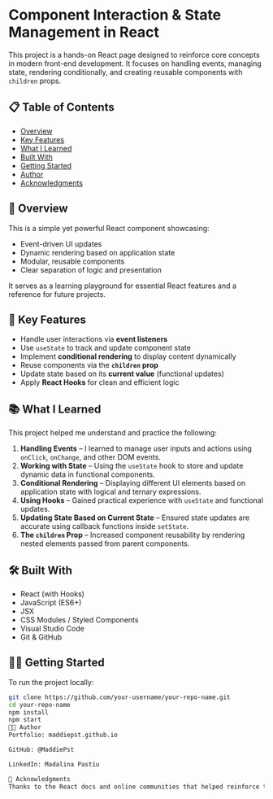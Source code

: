 # Component Interaction & State Management in React

This project is a hands-on React page designed to reinforce core concepts in modern front-end development. It focuses on handling events, managing state, rendering conditionally, and creating reusable components with `children` props.

## 📋 Table of Contents

- [Overview](#overview)
- [Key Features](#key-features)
- [What I Learned](#what-i-learned)
- [Built With](#built-with)
- [Getting Started](#getting-started)
- [Author](#author)
- [Acknowledgments](#acknowledgments)

## 📝 Overview

This is a simple yet powerful React component showcasing:

- Event-driven UI updates
- Dynamic rendering based on application state
- Modular, reusable components
- Clear separation of logic and presentation

It serves as a learning playground for essential React features and a reference for future projects.

## 🚀 Key Features

- Handle user interactions via **event listeners**
- Use `useState` to track and update component state
- Implement **conditional rendering** to display content dynamically
- Reuse components via the **`children` prop**
- Update state based on its **current value** (functional updates)
- Apply **React Hooks** for clean and efficient logic

## 📚 What I Learned

This project helped me understand and practice the following:

1. **Handling Events** – I learned to manage user inputs and actions using `onClick`, `onChange`, and other DOM events.
2. **Working with State** – Using the `useState` hook to store and update dynamic data in functional components.
3. **Conditional Rendering** – Displaying different UI elements based on application state with logical and ternary expressions.
4. **Using Hooks** – Gained practical experience with `useState` and functional updates.
5. **Updating State Based on Current State** – Ensured state updates are accurate using callback functions inside `setState`.
6. **The `children` Prop** – Increased component reusability by rendering nested elements passed from parent components.

## 🛠️ Built With

- React (with Hooks)
- JavaScript (ES6+)
- JSX
- CSS Modules / Styled Components
- Visual Studio Code
- Git & GitHub

## 🧑‍💻 Getting Started

To run the project locally:

```bash
git clone https://github.com/your-username/your-repo-name.git
cd your-repo-name
npm install
npm start
👩‍🎨 Author
Portfolio: maddiepst.github.io

GitHub: @MaddiePst

LinkedIn: Madalina Pastiu

🙏 Acknowledgments
Thanks to the React docs and online communities that helped reinforce the foundational knowledge used in this project. Special appreciation to educational platforms like Udemy and Frontend Mentor for their practical resources.
```
